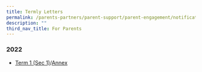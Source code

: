```yaml
---
title: Termly Letters
permalink: /parents-partners/parent-support/parent-engagement/notification-to-parents/termly-letters/
description: ""
third_nav_title: For Parents
---
```

### 2022

* [Term 1 (Sec 1)](/files/2022_01-Term-Information-Sheet_4-Jan-2022_edited-29-dec_S1.pdf)/[Annex](/files/T1-Annex-AB.pdf)

